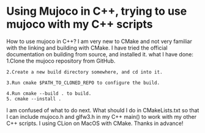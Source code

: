 
# Using Mujoco in C++, trying to use mujoco with my C++ scripts

How to use mujoco in C++? I am very new to CMake and not very familiar with the linking and building with CMake.
I have tried the official documentation on building from source, and installed it.
what I have done:
    1.Clone the mujoco repository from GitHub.

    2.Create a new build directory somewhere, and cd into it.

    3.Run cmake $PATH_TO_CLONED_REPO to configure the build.

    4.Run cmake --build . to build.
    5. cmake --install .

I am confused of what to do next. What should I do in CMakeLists.txt so that I can include mujoco.h and glfw3.h in my C++ main() to work with my other C++ scripts.
I using CLion on MacOS with CMake.
Thanks in advance!

        